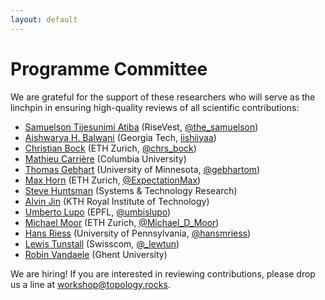 ```yaml
---
layout: default
---
```


# Programme Committee

We are grateful for the support of these researchers who will serve as the
linchpin in ensuring high-quality reviews of all scientific contributions:

- [Samuelson Tijesunimi Atiba](https://medium.com/@the_samuelson) (RiseVest, [@the_samuelson](https://twitter.com/the_samuelson))
- [Aishwarya H. Balwani](https://aishwaryahb.github.io) (Georgia Tech, [iishiiyaa](https://twitter.com/iishiiyaa))
- [Christian Bock](https://christian.bock.ml) (ETH Zurich, [@chrs_bock](https://twitter.com/chrs_bock))
- [Mathieu Carrière](https://mathieucarriere.github.io/website) (Columbia University)
- [Thomas Gebhart](https://www.gebhartom.com) (University of Minnesota, [@gebhartom](https://twitter.com/gebhartom))
- [Max Horn](https://expectationmax.github.io) (ETH Zurich, [@ExpectationMax](https://twitter.com/ExpectationMax))
- [Steve Huntsman](https://scholar.google.com/citations?user=MubPycgAAAAJ) (Systems & Technology Research)
- [Alvin Jin](https://sites.google.com/view/alvinjin) (KTH Royal Institute of Technology)
- [Umberto Lupo](https://github.com/ulupo) (EPFL, [@umbislupo](https://twitter.com/umbislupo))
- [Michael Moor](https://www.michaelmoor.ml/) (ETH Zurich, [@Michael_D_Moor](https://twitter.com/Michael_D_Moor))
- [Hans Riess](https://hans-riess.github.io) (University of Pennsylvania, [@hansmriess](https://twitter.com/hansmriess))
- [Lewis Tunstall](https://lewtun.github.io/blog) (Swisscom, [@\_lewtun](https://twitter.com/_lewtun))
- [Robin Vandaele](https://users.ugent.be/~rvdaele) (Ghent University) 

We are hiring! If you are interested in reviewing contributions, please
drop us a line at [workshop@topology.rocks](mailto:workshop@topology.rocks).
